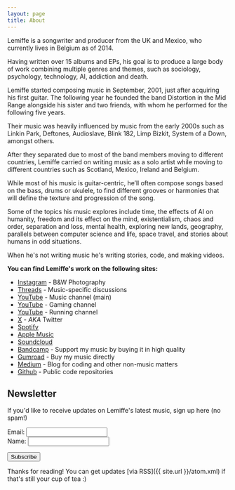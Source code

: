 ```yaml
---
layout: page
title: About
---
```


Lemiffe is a songwriter and producer from the UK and Mexico, who currently lives in Belgium as of 2014.

Having written over 15 albums and EPs, his goal is to produce a large body of work combining multiple genres and themes, such as sociology, psychology, technology, AI, addiction and death.

Lemiffe started composing music in September, 2001, just after acquiring his first guitar. The following year he founded the band Distortion in the Mid Range alongside his sister and two friends, with whom he performed for the following five years.

Their music was heavily influenced by music from the early 2000s such as Linkin Park, Deftones, Audioslave, Blink 182, Limp Bizkit, System of a Down, amongst others.

After they separated due to most of the band members moving to different countries, Lemiffe carried on writing music as a solo artist while moving to different countries such as Scotland, Mexico, Ireland and Belgium.

While most of his music is guitar-centric, he’ll often compose songs based on the bass, drums or ukulele, to find different grooves or harmonies that will define the texture and progression of the song.

Some of the topics his music explores include time, the effects of AI on humanity, freedom and its effect on the mind, existentialism, chaos and order, separation and loss, mental health, exploring new lands, geography, parallels between computer science and life, space travel, and stories about humans in odd situations.

When he's not writing music he's writing stories, code, and making videos.

**You can find Lemiffe's work on the following sites:**

* [Instagram](https://instagram.com/lemiffe) - B&W Photography
* [Threads](https://threads.net/@lemiffe) - Music-specific discussions
* [YouTube](https://youtube.com/lemiffe) - Music channel (main)
* [YouTube](https://www.youtube.com/@lemonific) - Gaming channel
* [YouTube](https://www.youtube.com/@bellmanrunning) - Running channel
* [X](https://x.com/lemiffe) - _AKA_ Twitter
* [Spotify](https://open.spotify.com/artist/1sNv7hQSMw29Gxn7CNMbko?si=RAMQ-gHMSUOUmi39xYswHw)
* [Apple Music](https://music.apple.com/us/artist/lemiffe/457600639)
* [Soundcloud](https://soundcloud.com/lemiffe)
* [Bandcamp](https://lemiffe.bandcamp.com/) - Support my music by buying it in high quality
* [Gumroad](https://lemiffe.gumroad.com/) - Buy my music directly
* [Medium](https://medium.com/@lemiffe) - Blog for coding and other non-music matters
* [Github](https://github.com/lemiffe) - Public code repositories

## Newsletter

If you'd like to receive updates on Lemiffe's latest music, sign up here (no spam!)

<div id="mc_embed_signup">
    <form id="mc-embedded-subscribe-form" class="validate" action="https://lemiffe.us19.list-manage.com/subscribe/post?u=b812582d2b5e10dce2bb3a9a0&amp;id=f9365b3e1e" method="post" name="mc-embedded-subscribe-form" novalidate="" target="_blank">
        <div id="mc_embed_signup_scroll">
            <div class="mc-field-group">
                Email: <input id="mce-EMAIL" class="required email" name="EMAIL" type="email" value="" />
            </div>
            <div class="mc-field-group">
                Name: <input id="mce-FNAME" class="" name="FNAME" type="text" value="" />
            </div>
            <div id="mce-responses" class="clear">
                <div id="mce-error-response" class="response" style="display: none;"> </div>
                <div id="mce-success-response" class="response" style="display: none;"> </div>
            </div>
            <p><!-- real people should not fill this in and expect good things - do not remove this or risk form bot signups--></p>
            <div style="position: absolute; left: -5000px;" aria-hidden="true">
                <input tabindex="-1" name="b_b812582d2b5e10dce2bb3a9a0_f9365b3e1e" type="text" value="" />
            </div>
            <div class="clear">
                <input id="mc-embedded-subscribe" class="button" name="subscribe" type="submit" value="Subscribe" />
            </div>
        </div>
    </form>
</div>

Thanks for reading! You can get updates [via RSS]({{ site.url }}/atom.xml) if that's still your cup of tea :)
